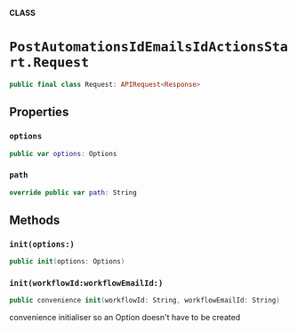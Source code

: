**CLASS**

# `PostAutomationsIdEmailsIdActionsStart.Request`

```swift
public final class Request: APIRequest<Response>
```

## Properties
### `options`

```swift
public var options: Options
```

### `path`

```swift
override public var path: String
```

## Methods
### `init(options:)`

```swift
public init(options: Options)
```

### `init(workflowId:workflowEmailId:)`

```swift
public convenience init(workflowId: String, workflowEmailId: String)
```

convenience initialiser so an Option doesn't have to be created
